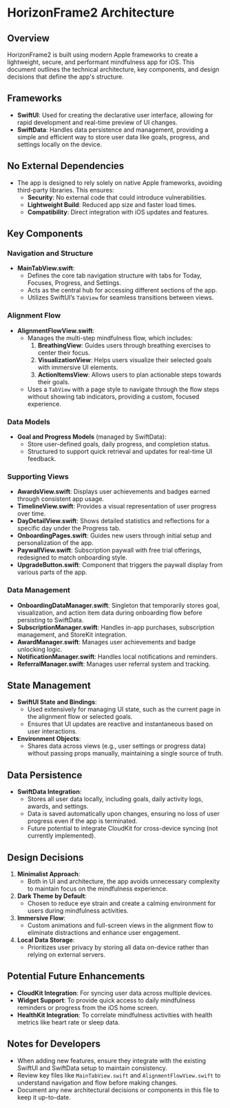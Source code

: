 # HorizonFrame2 Architecture

## Overview
HorizonFrame2 is built using modern Apple frameworks to create a lightweight, secure, and performant mindfulness app for iOS. This document outlines the technical architecture, key components, and design decisions that define the app's structure.

## Frameworks
- **SwiftUI**: Used for creating the declarative user interface, allowing for rapid development and real-time preview of UI changes.
- **SwiftData**: Handles data persistence and management, providing a simple and efficient way to store user data like goals, progress, and settings locally on the device.

## No External Dependencies
- The app is designed to rely solely on native Apple frameworks, avoiding third-party libraries. This ensures:
  - **Security**: No external code that could introduce vulnerabilities.
  - **Lightweight Build**: Reduced app size and faster load times.
  - **Compatibility**: Direct integration with iOS updates and features.

## Key Components
### Navigation and Structure
- **MainTabView.swift**: 
  - Defines the core tab navigation structure with tabs for Today, Focuses, Progress, and Settings.
  - Acts as the central hub for accessing different sections of the app.
  - Utilizes SwiftUI’s `TabView` for seamless transitions between views.

### Alignment Flow
- **AlignmentFlowView.swift**:
  - Manages the multi-step mindfulness flow, which includes:
    1. **BreathingView**: Guides users through breathing exercises to center their focus.
    2. **VisualizationView**: Helps users visualize their selected goals with immersive UI elements.
    3. **ActionItemsView**: Allows users to plan actionable steps towards their goals.
  - Uses a `TabView` with a page style to navigate through the flow steps without showing tab indicators, providing a custom, focused experience.

### Data Models
- **Goal and Progress Models** (managed by SwiftData):
  - Store user-defined goals, daily progress, and completion status.
  - Structured to support quick retrieval and updates for real-time UI feedback.

### Supporting Views
- **AwardsView.swift**: Displays user achievements and badges earned through consistent app usage.
- **TimelineView.swift**: Provides a visual representation of user progress over time.
- **DayDetailView.swift**: Shows detailed statistics and reflections for a specific day under the Progress tab.
- **OnboardingPages.swift**: Guides new users through initial setup and personalization of the app.
- **PaywallView.swift**: Subscription paywall with free trial offerings, redesigned to match onboarding style.
- **UpgradeButton.swift**: Component that triggers the paywall display from various parts of the app.

### Data Management
- **OnboardingDataManager.swift**: Singleton that temporarily stores goal, visualization, and action item data during onboarding flow before persisting to SwiftData.
- **SubscriptionManager.swift**: Handles in-app purchases, subscription management, and StoreKit integration.
- **AwardManager.swift**: Manages user achievements and badge unlocking logic.
- **NotificationManager.swift**: Handles local notifications and reminders.
- **ReferralManager.swift**: Manages user referral system and tracking.

## State Management
- **SwiftUI State and Bindings**: 
  - Used extensively for managing UI state, such as the current page in the alignment flow or selected goals.
  - Ensures that UI updates are reactive and instantaneous based on user interactions.
- **Environment Objects**: 
  - Shares data across views (e.g., user settings or progress data) without passing props manually, maintaining a single source of truth.

## Data Persistence
- **SwiftData Integration**:
  - Stores all user data locally, including goals, daily activity logs, awards, and settings.
  - Data is saved automatically upon changes, ensuring no loss of user progress even if the app is terminated.
  - Future potential to integrate CloudKit for cross-device syncing (not currently implemented).

## Design Decisions
1. **Minimalist Approach**:
   - Both in UI and architecture, the app avoids unnecessary complexity to maintain focus on the mindfulness experience.
2. **Dark Theme by Default**:
   - Chosen to reduce eye strain and create a calming environment for users during mindfulness activities.
3. **Immersive Flow**:
   - Custom animations and full-screen views in the alignment flow to eliminate distractions and enhance user engagement.
4. **Local Data Storage**:
   - Prioritizes user privacy by storing all data on-device rather than relying on external servers.

## Potential Future Enhancements
- **CloudKit Integration**: For syncing user data across multiple devices.
- **Widget Support**: To provide quick access to daily mindfulness reminders or progress from the iOS home screen.
- **HealthKit Integration**: To correlate mindfulness activities with health metrics like heart rate or sleep data.

## Notes for Developers
- When adding new features, ensure they integrate with the existing SwiftUI and SwiftData setup to maintain consistency.
- Review key files like `MainTabView.swift` and `AlignmentFlowView.swift` to understand navigation and flow before making changes.
- Document any new architectural decisions or components in this file to keep it up-to-date.
